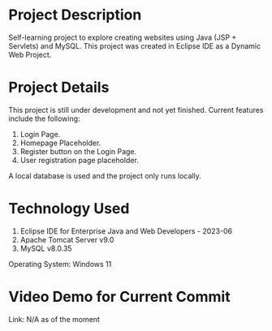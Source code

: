 # Project Description
Self-learning project to explore creating websites using Java (JSP + Servlets) and MySQL. This project was created in Eclipse IDE as a Dynamic Web Project.

# Project Details
This project is still under development and not yet finished. Current features include the following:
1. Login Page.
2. Homepage Placeholder.
3. Register button on the Login Page.
4. User registration page placeholder.

A local database is used and the project only runs locally.

# Technology Used
1. Eclipse IDE for Enterprise Java and Web Developers - 2023-06
2. Apache Tomcat Server v9.0
3. MySQL v8.0.35

Operating System: Windows 11

# Video Demo for Current Commit
Link: N/A as of the moment
